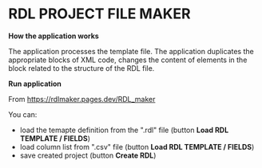 # RDL PROJECT FILE MAKER

**How the application works**

The application processes the template file. The application duplicates the appropriate blocks of XML code, changes the content of elements in the block related to the structure of the RDL file.

**Run application**

From https://rdlmaker.pages.dev/RDL_maker

You can:

- load the temapte definition from the ".rdl" file (button **Load RDL TEMPLATE / FIELDS**)
- load column list from ".csv" file (button **Load RDL TEMPLATE / FIELDS**)
- save created project (button **Create RDL**)
